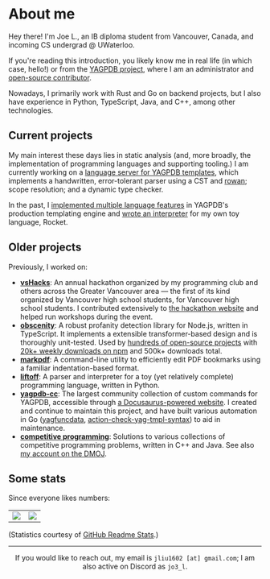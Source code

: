 # About me

Hey there! I'm Joe L., an IB diploma student from Vancouver, Canada, and incoming CS undergrad @ UWaterloo.

If you're reading this introduction, you likely know me in real life (in which case, hello!) or from
the [YAGPDB project](https://yagpdb.xyz), where I am an administrator and [open-source
contributor](https://github.com/botlabs-gg/yagpdb/commits?author=jo3-l).

Nowadays, I primarily work with Rust and Go on backend projects, but I also have experience in
Python, TypeScript, Java, and C++, among other technologies.

## Current projects

My main interest these days lies in static analysis (and, more broadly, the implementation of
programming languages and supporting tooling.) I am currently working on a [language server for YAGPDB
templates](https://github.com/jo3-l/yag-template-lsp), which implements a
handwritten, error-tolerant parser using a CST and [rowan](https://github.com/rust-analyzer/rowan);
scope resolution; and a dynamic type checker.

In the past, I [implemented multiple language
features](https://github.com/botlabs-gg/template/commits/master/?author=jo3-l) in YAGPDB's
production templating engine and [wrote an interpreter](https://github.com/jo3-l/liftoff) for my own
toy language, Rocket.

## Older projects

Previously, I worked on:

- [**vsHacks**](https://vshacks.tech): An annual hackathon organized by my programming club and
  others across the Greater Vancouver area — the first of its kind organized by Vancouver high
  school students, for Vancouver high school students. I contributed extensively to [the hackathon
  website](https://github.com/vsHacks/vshacks.github.io) and helped run workshops during the event.
- [**obscenity**](https://github.com/jo3-l/obscenity): A robust profanity detection library for
  Node.js, written in TypeScript. It implements a extensible transformer-based design and is
  thoroughly unit-tested. Used by [hundreds of open-source
  projects](https://github.com/jo3-l/obscenity/network/dependents) with [20k+ weekly downloads on
  npm](https://www.npmjs.com/package/obscenity) and 500k+ downloads total.
- [**markpdf**](https://github.com/jo3-l/markpdf): A command-line utility to efficiently edit PDF
  bookmarks using a familiar indentation-based format.
- [**liftoff**](https://github.com/jo3-l/liftoff): A parser and interpreter for a toy (yet
  relatively complete) programming language, written in Python.
- [**yagpdb-cc**](https://github.com/yagpdb-cc/yagpdb-cc): The largest community collection of
  custom commands for YAGPDB, accessible through [a Docusaurus-powered
  website](https://yagpdb-cc.github.io). I created and continue to maintain this project, and have
  built various automation in Go ([yagfuncdata](https://github.com/jo3-l/yagfuncdata),
  [action-check-yag-tmpl-syntax](https://github.com/jo3-l/action-check-yag-tmpl-syntax)) to aid in
  maintenance.
- [**competitive programming**](https://github.com/jo3-l/cp-practice): Solutions to various collections of
  competitive programming problems, written in C++ and Java. See also [my account on the
  DMOJ](https://dmoj.ca/user/jo3_l).

## Some stats

Since everyone likes numbers:

<table>
  <tr>
    <td align="center" style="padding=0;width=50%;">
      <img align="center" style="padding=0;" src="https://github-readme-stats.vercel.app/api/?username=jo3-l&show_icons=true&title_color=4F8CC9&text_color=9f9f9f&bg_color=00000000&hide_border=true&icon_color=4F8CC9&hide_title=true&count_private=true" />
    </td>
    <td align="center" style="padding=0;width=50%;">
      <img align="center" style="padding=0;" src="https://github-readme-stats.quantumlytangled.vercel.app/api/top-langs/?username=jo3-l&layout=compact&show_icons=true&title_color=4F8CC9&text_color=9f9f9f&bg_color=00000000&hide_border=true&icon_color=00000000&count_private=true&hide=lua" />
    </td>
  </tr>
</table>

(Statistics courtesy of [GitHub Readme Stats](https://github.com/anuraghazra/github-readme-stats).)

---

<div align="center">

If you would like to reach out, my email is `jliu1602 [at] gmail.com`; I am also active on Discord as `jo3_l`.

</div>
